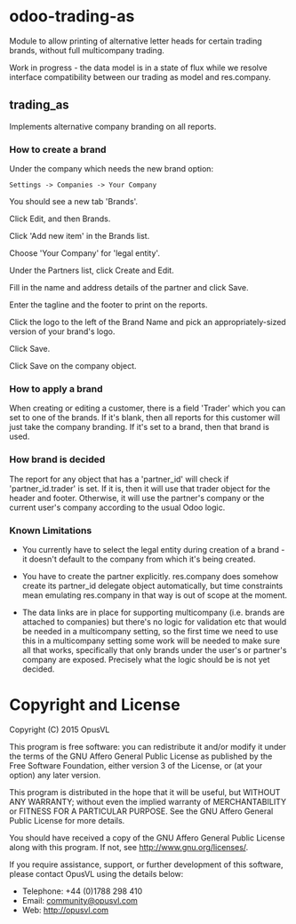 # odoo-trading-as
Module to allow printing of alternative letter heads for certain trading brands, without full multicompany
trading.

Work in progress - the data model is in a state of flux while we resolve interface compatibility
between our trading as model and res.company.

## trading\_as

Implements alternative company branding on all reports.

### How to create a brand

Under the company which needs the new brand option:

```
Settings -> Companies -> Your Company
```

You should see a new tab 'Brands'.

Click Edit, and then Brands.

Click 'Add new item' in the Brands list.

Choose 'Your Company' for 'legal entity'.

Under the Partners list, click Create and Edit.

Fill in the name and address details of the partner and click Save.

Enter the tagline and the footer to print on the reports.

Click the logo to the left of the Brand Name and pick an appropriately-sized
version of your brand's logo.

Click Save.

Click Save on the company object.

### How to apply a brand

When creating or editing a customer, there is a field 'Trader' which you can set
to one of the brands.  If it's blank, then all reports for this customer will just take
the company branding.  If it's set to a brand, then that brand is used.

### How brand is decided

The report for any object that has a 'partner\_id' will check if 'partner\_id.trader'
is set.  If it is, then it will use that trader object for the header and footer.
Otherwise, it will use the partner's company or the current user's company according
to the usual Odoo logic.

### Known Limitations

* You currently have to select the legal entity during creation of
  a brand - it doesn't default to the company from which it's being created.

* You have to create the partner explicitly.  res.company does somehow create its
  partner\_id delegate object automatically, but time constraints mean emulating res.company in that way
  is out of scope at the moment.

* The data links are in place for supporting multicompany (i.e. brands are attached to companies)
  but there's no logic for validation etc that would be needed in a multicompany setting,
  so the first time we need to use this in a multicompany setting some work will be needed to
  make sure all that works, specifically that only brands under the user's or partner's company
  are exposed.  Precisely what the logic should be is not yet decided.

# Copyright and License

Copyright (C) 2015 OpusVL

This program is free software: you can redistribute it and/or modify
it under the terms of the GNU Affero General Public License as
published by the Free Software Foundation, either version 3 of the
License, or (at your option) any later version.

This program is distributed in the hope that it will be useful,
but WITHOUT ANY WARRANTY; without even the implied warranty of
MERCHANTABILITY or FITNESS FOR A PARTICULAR PURPOSE.  See the
GNU Affero General Public License for more details.

You should have received a copy of the GNU Affero General Public License
along with this program.  If not, see <http://www.gnu.org/licenses/>.

If you require assistance, support, or further development of this
software, please contact OpusVL using the details below:

* Telephone: +44 (0)1788 298 410
* Email: community@opusvl.com
* Web: http://opusvl.com

